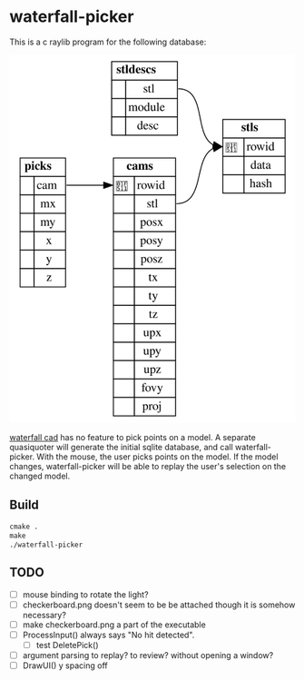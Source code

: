 # waterfall-picker

This is a c raylib program for the following database:

![schema](schema.png)

[waterfall cad](https://github.com/joe-warren/opencascade-hs#readme) has no
feature to pick points on a model. A separate quasiquoter will generate the
initial sqlite database, and call waterfall-picker. With the mouse, the user
picks points on the model. If the model changes, waterfall-picker will be able
to replay the user's selection on the changed model.

## Build

    cmake .
    make
    ./waterfall-picker

## TODO

- [ ] mouse binding to rotate the light?
- [ ] checkerboard.png doesn't seem to be be attached though it is somehow necessary?
- [ ] make checkerboard.png a part of the executable
- [ ] ProcessInput() always says "No hit detected".
  - [ ] test DeletePick()
- [ ] argument parsing to replay? to review? without opening a window?
- [ ] DrawUI() y spacing off
